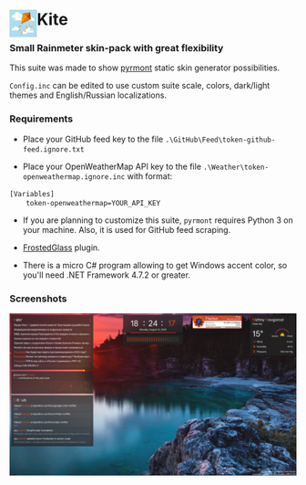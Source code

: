 # Kite <img align="left" width=48 height=48 src="https://github.com/F1uctus/Kite/blob/master/%40Screenshots/Kite.jpg">

### Small Rainmeter skin-pack with great flexibility

This suite was made to show [pyrmont](https://github.com/F1uctus/pyrmont) static skin generator possibilities.

`Config.inc` can be edited to use custom suite scale, colors, dark/light themes and English/Russian localizations.

### Requirements

- Place your GitHub feed key to the file `.\GitHub\Feed\token-github-feed.ignore.txt`

- Place your OpenWeatherMap API key to the file `.\Weather\token-openweathermap.ignore.inc` with format:
```
[Variables]
    token-openweathermap=YOUR_API_KEY
```

- If you are planning to customize this suite, `pyrmont` requires Python 3 on your machine. Also, it is used for GitHub feed scraping.

- [FrostedGlass](https://github.com/TheAzack9/FrostedGlass) plugin.

- There is a micro C# program allowing to get Windows accent color, so you'll need .NET Framework 4.7.2 or greater.

### Screenshots

![Kite](https://github.com/F1uctus/Kite/blob/master/%40Screenshots/Kite-1.0.1.png)
